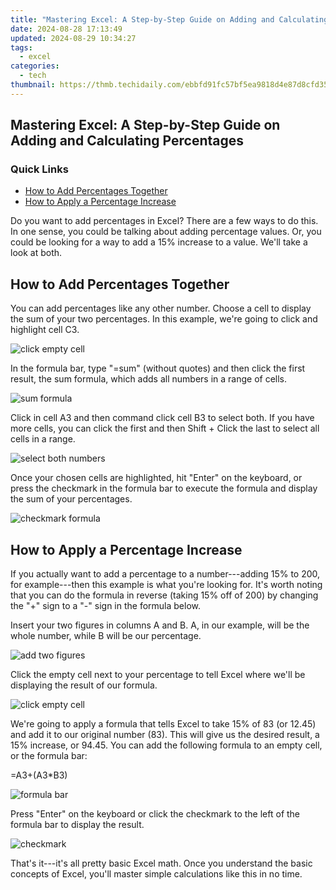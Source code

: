 ```yaml
---
title: "Mastering Excel: A Step-by-Step Guide on Adding and Calculating Percentages"
date: 2024-08-28 17:13:49
updated: 2024-08-29 10:34:27
tags:
  - excel
categories:
  - tech
thumbnail: https://thmb.techidaily.com/ebbfd91fc57bf5ea9818d4e87d8cfd35544a71921ce7ca73b2986ee75e83dd45.jpg
---
```


## Mastering Excel: A Step-by-Step Guide on Adding and Calculating Percentages

### Quick Links

* [How to Add Percentages Together](https://easy-unlock-android.techidaily.com/in-2024-how-to-unlock-nokia-c12-plus-pattern-lock-if-forgotten-6-ways-by-drfone-android/)
* [How to Apply a Percentage Increase](https://screen-recording.techidaily.com/new-evolved-methods-for-effective-game-file-logging-for-2024/)

 Do you want to add percentages in Excel? There are a few ways to do this. In one sense, you could be talking about adding percentage values. Or, you could be looking for a way to add a 15% increase to a value. We'll take a look at both.

##  How to Add Percentages Together

 You can add percentages like any other number. Choose a cell to display the sum of your two percentages. In this example, we're going to click and highlight cell C3.

![click empty cell](https://static1.howtogeekimages.com/wordpress/wp-content/uploads/2020/12/display.png) 

 In the formula bar, type "=sum" (without quotes) and then click the first result, the sum formula, which adds all numbers in a range of cells.

![sum formula](https://static1.howtogeekimages.com/wordpress/wp-content/uploads/2020/12/sum.png) 

 Click in cell A3 and then command click cell B3 to select both. If you have more cells, you can click the first and then Shift + Click the last to select all cells in a range.

![select both numbers](https://static1.howtogeekimages.com/wordpress/wp-content/uploads/2020/12/select-both.png) 

 Once your chosen cells are highlighted, hit "Enter" on the keyboard, or press the checkmark in the formula bar to execute the formula and display the sum of your percentages.

![checkmark formula](https://static1.howtogeekimages.com/wordpress/wp-content/uploads/2020/12/check-formula.png) 

##  How to Apply a Percentage Increase

 If you actually want to add a percentage to a number---adding 15% to 200, for example---then this example is what you're looking for. It's worth noting that you can do the formula in reverse (taking 15% off of 200) by changing the "+" sign to a "-" sign in the formula below.

 Insert your two figures in columns A and B. A, in our example, will be the whole number, while B will be our percentage.

![add two figures](https://static1.howtogeekimages.com/wordpress/wp-content/uploads/2020/12/two-figures.png) 

 Click the empty cell next to your percentage to tell Excel where we'll be displaying the result of our formula.

![click empty cell](https://static1.howtogeekimages.com/wordpress/wp-content/uploads/2020/12/display.png) 

 We're going to apply a formula that tells Excel to take 15% of 83 (or 12.45) and add it to our original number (83). This will give us the desired result, a 15% increase, or 94.45\. You can add the following formula to an empty cell, or the formula bar:

=A3+(A3*B3)

![formula bar](https://static1.howtogeekimages.com/wordpress/wp-content/uploads/2020/12/formula.png) 

 Press "Enter" on the keyboard or click the checkmark to the left of the formula bar to display the result.

![checkmark](https://static1.howtogeekimages.com/wordpress/wp-content/uploads/2020/12/check-or-enter.png) 

 That's it---it's all pretty basic Excel math. Once you understand the basic concepts of Excel, you'll master simple calculations like this in no time.

<ins class="adsbygoogle"
     style="display:block"
     data-ad-format="autorelaxed"
     data-ad-client="ca-pub-7571918770474297"
     data-ad-slot="1223367746"></ins>



<ins class="adsbygoogle"
     style="display:block"
     data-ad-client="ca-pub-7571918770474297"
     data-ad-slot="8358498916"
     data-ad-format="auto"
     data-full-width-responsive="true"></ins>

